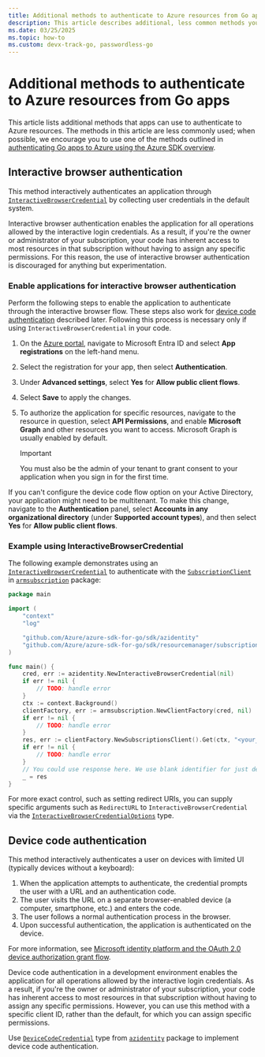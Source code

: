 ```yaml
---
title: Additional methods to authenticate to Azure resources from Go apps
description: This article describes additional, less common methods you can use to authenticate your Go app to Azure resources. 
ms.date: 03/25/2025
ms.topic: how-to
ms.custom: devx-track-go, passwordless-go
---
```


# Additional methods to authenticate to Azure resources from Go apps

This article lists additional methods that apps can use to authenticate to Azure resources. The methods in this article are less commonly used; when possible, we encourage you to use one of the methods outlined in [authenticating Go apps to Azure using the Azure SDK overview](./authentication-overview.md).

## Interactive browser authentication

This method interactively authenticates an application through [`InteractiveBrowserCredential`](https://pkg.go.dev/github.com/Azure/azure-sdk-for-go/sdk/azidentity#InteractiveBrowserCredential) by collecting user credentials in the default system.

Interactive browser authentication enables the application for all operations allowed by the interactive login credentials. As a result, if you're the owner or administrator of your subscription, your code has inherent access to most resources in that subscription without having to assign any specific permissions. For this reason, the use of interactive browser authentication is discouraged for anything but experimentation.

### Enable applications for interactive browser authentication

Perform the following steps to enable the application to authenticate through the interactive browser flow. These steps also work for [device code authentication](#device-code-authentication) described later. Following this process is necessary only if using `InteractiveBrowserCredential` in your code.

1. On the [Azure portal](https://portal.azure.com), navigate to Microsoft Entra ID and select **App registrations** on the left-hand menu.
1. Select the registration for your app, then select **Authentication**.
1. Under **Advanced settings**, select **Yes** for **Allow public client flows**.
1. Select **Save** to apply the changes.
1. To authorize the application for specific resources, navigate to the resource in question, select **API Permissions**, and enable **Microsoft Graph** and other resources you want to access. Microsoft Graph is usually enabled by default.

    > [!IMPORTANT]
    > You must also be the admin of your tenant to grant consent to your application when you sign in for the first time.

If you can't configure the device code flow option on your Active Directory, your application might need to be multitenant. To make this change, navigate to the **Authentication** panel, select **Accounts in any organizational directory** (under **Supported account types**), and then select **Yes** for **Allow public client flows**.

### Example using InteractiveBrowserCredential

The following example demonstrates using an [`InteractiveBrowserCredential`](https://pkg.go.dev/github.com/Azure/azure-sdk-for-go/sdk/azidentity#InteractiveBrowserCredential) to authenticate with the [`SubscriptionClient`](https://pkg.go.dev/github.com/Azure/azure-sdk-for-go/sdk/resourcemanager/subscription/armsubscription#SubscriptionsClient) in [`armsubscription`](https://pkg.go.dev/github.com/Azure/azure-sdk-for-go/sdk/resourcemanager/subscription/armsubscription) package:

```go
package main

import (
	"context"
	"log"

	"github.com/Azure/azure-sdk-for-go/sdk/azidentity"
	"github.com/Azure/azure-sdk-for-go/sdk/resourcemanager/subscription/armsubscription"
)

func main() {
	cred, err := azidentity.NewInteractiveBrowserCredential(nil)
	if err != nil {
		// TODO: handle error
	}
	ctx := context.Background()
	clientFactory, err := armsubscription.NewClientFactory(cred, nil)
	if err != nil {
		// TODO: handle error
	}
	res, err := clientFactory.NewSubscriptionsClient().Get(ctx, "<your_subscription_id>", nil)
	if err != nil {
		// TODO: handle error
	}
	// You could use response here. We use blank identifier for just demo purposes.
	_ = res
}
```

For more exact control, such as setting redirect URIs, you can supply specific arguments such as `RedirectURL` to `InteractiveBrowserCredential` via the [`InteractiveBrowserCredentialOptions`](https://pkg.go.dev/github.com/Azure/azure-sdk-for-go/sdk/azidentity#InteractiveBrowserCredentialOptions) type.

## Device code authentication

This method interactively authenticates a user on devices with limited UI (typically devices without a keyboard):

1. When the application attempts to authenticate, the credential prompts the user with a URL and an authentication code.
1. The user visits the URL on a separate browser-enabled device (a computer, smartphone, etc.) and enters the code.
1. The user follows a normal authentication process in the browser.
1. Upon successful authentication, the application is authenticated on the device.

For more information, see [Microsoft identity platform and the OAuth 2.0 device authorization grant flow](/entra/identity-platform/v2-oauth2-device-code).

Device code authentication in a development environment enables the application for all operations allowed by the interactive login credentials. As a result, if you're the owner or administrator of your subscription, your code has inherent access to most resources in that subscription without having to assign any specific permissions. However, you can use this method with a specific client ID, rather than the default, for which you can assign specific permissions.

Use [`DeviceCodeCredential`](https://pkg.go.dev/github.com/Azure/azure-sdk-for-go/sdk/azidentity#DeviceCodeCredential) type from [`azidentity`](https://pkg.go.dev/github.com/Azure/azure-sdk-for-go/sdk/azidentity) package to implement device code authentication.

